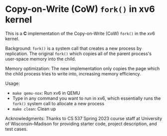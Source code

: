 # Copy-on-Write (CoW) `fork()` in xv6 kernel

This is a **C** implementation of the Copy-on-Write (CoW) `fork()` in the xv6 kernel.

Background: `fork()` is a system call that creates a new process by replication. The original `fork()` which copies all of the parent process's user-space memory into the child.

Memory optimization: The new implementation only copies the page which the child process tries to write into, increasing memory efficiency.

Usage:

- `make qemu-nox`: Run xv6 in QEMU
- Type in any command you want to run in xv6, which essentially runs the `fork()` system call to allocate a new process
- `make clean`: Clean up

Acknowledgments: Thanks to CS 537 Spring 2023 course staff at University of Wisconsin–Madison for providing starter code, project description, and test cases.